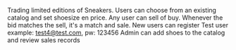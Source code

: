 Trading limited editions of Sneakers.
Users can choose from an existing catalog and set shoesize en price.
Any user can sell of buy.
Whenever the bid matches the sell, it's a match and sale.
New users can register
Test user example: test4@test.com, pw: 123456
Admin can add shoes to the catalog and review sales records

